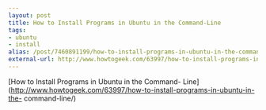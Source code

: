 ```yaml
---
layout: post
title: How to Install Programs in Ubuntu in the Command-Line
tags:
- ubuntu
- install
alias: /post/7460891199/how-to-install-programs-in-ubuntu-in-the-command-line
external-url: http://www.howtogeek.com/63997/how-to-install-programs-in-ubuntu-in-the-command-line/
---
```

[How to Install Programs in Ubuntu in the Command-
Line](http://www.howtogeek.com/63997/how-to-install-programs-in-ubuntu-in-the-
command-line/)


